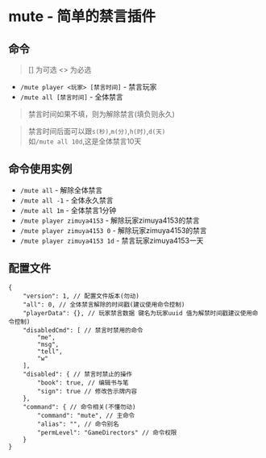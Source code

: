 # mute - 简单的禁言插件

## 命令
> [] 为可选   <> 为必选
- `/mute player <玩家> [禁言时间]` - 禁言玩家
- `/mute all [禁言时间]` - 全体禁言
> 禁言时间如果不填，则为解除禁言(填负则永久)   

> 禁言时间后面可以跟`s(秒)`,`m(分)`,`h(时)`,`d(天)`   
> 如`/mute all 10d`,这是全体禁言10天

## 命令使用实例
- `/mute all` - 解除全体禁言
- `/mute all -1` - 全体永久禁言
- `/mute all 1m` - 全体禁言1分钟
- `/mute player zimuya4153` - 解除玩家zimuya4153的禁言
- `/mute player zimuya4153 0` - 解除玩家zimuya4153的禁言
- `/mute player zimuya4153 1d` - 禁言玩家zimuya4153一天

## 配置文件
```jsonc
{
    "version": 1, // 配置文件版本(勿动)
    "all": 0, // 全体禁言解除的时间戳(建议使用命令控制)
    "playerData": {}, // 玩家禁言数据 键名为玩家uuid 值为解禁时间戳建议使用命令控制)
    "disabledCmd": [ // 禁言时禁用的命令
        "me",
        "msg",
        "tell",
        "w"
    ],
    "disabled": { // 禁言时禁止的操作
        "book": true, // 编辑书与笔
        "sign": true // 修改告示牌内容
    },
    "command": { // 命令相关(不懂勿动)
        "command": "mute", // 主命令
        "alias": "", // 命令别名
        "permLevel": "GameDirectors" // 命令权限
    }
}
```